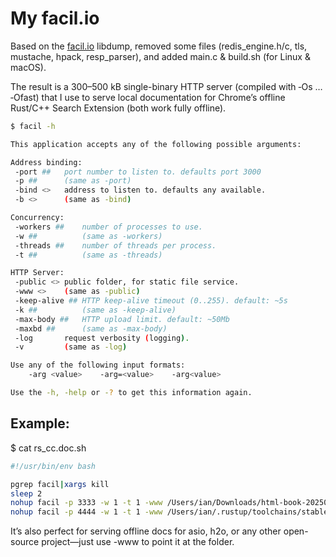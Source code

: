 # My facil.io

Based on the [facil.io](https://github.com/boazsegev/facil.io) libdump, removed some files (redis_engine.h/c, tls, mustache, hpack, resp_parser), and added main.c & build.sh (for Linux & macOS). 

The result is a 300–500 kB single-binary HTTP server (compiled with ‑Os … ‑Ofast) that I use to serve local documentation for Chrome’s offline Rust/C++ Search Extension (both work fully offline).

```bash
$ facil -h

This application accepts any of the following possible arguments:

Address binding:
 -port ##	port number to listen to. defaults port 3000
 -p ##   	(same as -port)
 -bind <>	address to listen to. defaults any available.
 -b <>   	(same as -bind)

Concurrency:
 -workers ##	number of processes to use.
 -w ##      	(same as -workers)
 -threads ##	number of threads per process.
 -t ##      	(same as -threads)

HTTP Server:
 -public <>	public folder, for static file service.
 -www <>   	(same as -public)
 -keep-alive ##	HTTP keep-alive timeout (0..255). default: ~5s
 -k ##         	(same as -keep-alive)
 -max-body ##	HTTP upload limit. default: ~50Mb
 -maxbd ##   	(same as -max-body)
 -log   	request verbosity (logging).
 -v     	(same as -log)

Use any of the following input formats:
	-arg <value>	-arg=<value>	-arg<value>

Use the -h, -help or -? to get this information again.
```

## Example: 

$ cat rs_cc.doc.sh

```bash
#!/usr/bin/env bash

pgrep facil|xargs kill
sleep 2
nohup facil -p 3333 -w 1 -t 1 -www /Users/ian/Downloads/html-book-20250209/reference/ 2>&1 > /dev/null &
nohup facil -p 4444 -w 1 -t 1 -www /Users/ian/.rustup/toolchains/stable-aarch64-apple-darwin/share/doc/rust/html 2>&1 > /dev/null &
```

It’s also perfect for serving offline docs for asio, h2o, or any other open-source project—just use -www to point it at the folder.
